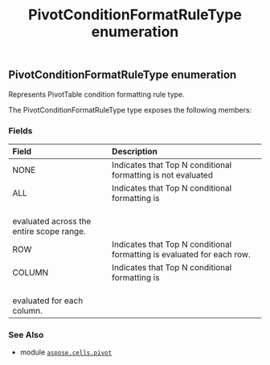 ﻿---
title: PivotConditionFormatRuleType enumeration
second_title: Aspose.Cells for Python via .NET API References
description: 
type: docs
weight: 280
url: /aspose.cells.pivot/pivotconditionformatruletype/
is_root: false
---

## PivotConditionFormatRuleType enumeration

Represents PivotTable condition formatting rule type.



The PivotConditionFormatRuleType type exposes the following members:

### Fields
| Field | Description |
| :- | :- |
| NONE | Indicates that Top N conditional formatting is not evaluated |
| ALL | Indicates that Top N conditional formatting is <br/>evaluated across the entire scope range. |
| ROW | Indicates that Top N conditional formatting is evaluated for each row. |
| COLUMN | Indicates that Top N conditional formatting is <br/>evaluated for each column. |



### See Also
* module [`aspose.cells.pivot`](..)
